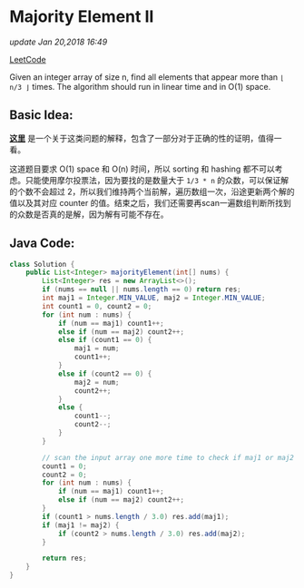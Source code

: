 # Majority Element II

_update Jan 20,2018 16:49_

[LeetCode](https://leetcode.com/problems/majority-element-ii/description/)

Given an integer array of size n, find all elements that appear more than `⌊ n/3 ⌋` times. The algorithm should run in linear time and in O\(1\) space.

## Basic Idea:

[**这里**](https://www.hrwhisper.me/leetcode-169-majority-element-leetcode-229-majority-element-ii/) 是一个关于这类问题的解释，包含了一部分对于正确的性的证明，值得一看。

这道题目要求 O\(1\) space 和 O\(n\) 时间，所以 sorting 和 hashing 都不可以考虑。只能使用摩尔投票法，因为要找的是数量大于 `1/3 * n` 的众数，可以保证解的个数不会超过 2，所以我们维持两个当前解，遍历数组一次，沿途更新两个解的值以及其对应 counter 的值。结束之后，我们还需要再scan一遍数组判断所找到的众数是否真的是解，因为解有可能不存在。

## Java Code:

```java
class Solution {
    public List<Integer> majorityElement(int[] nums) {
        List<Integer> res = new ArrayList<>();
        if (nums == null || nums.length == 0) return res;
        int maj1 = Integer.MIN_VALUE, maj2 = Integer.MIN_VALUE;
        int count1 = 0, count2 = 0;
        for (int num : nums) {
            if (num == maj1) count1++;
            else if (num == maj2) count2++;
            else if (count1 == 0) {
                maj1 = num;
                count1++;
            } 
            else if (count2 == 0) {
                maj2 = num;
                count2++;
            } 
            else {
                count1--;
                count2--;
            }
        }

        // scan the input array one more time to check if maj1 or maj2 is the result
        count1 = 0;
        count2 = 0;
        for (int num : nums) {
            if (num == maj1) count1++;
            else if (num == maj2) count2++;
        }
        if (count1 > nums.length / 3.0) res.add(maj1);
        if (maj1 != maj2) {
            if (count2 > nums.length / 3.0) res.add(maj2);
        }

        return res;
    }
}
```

